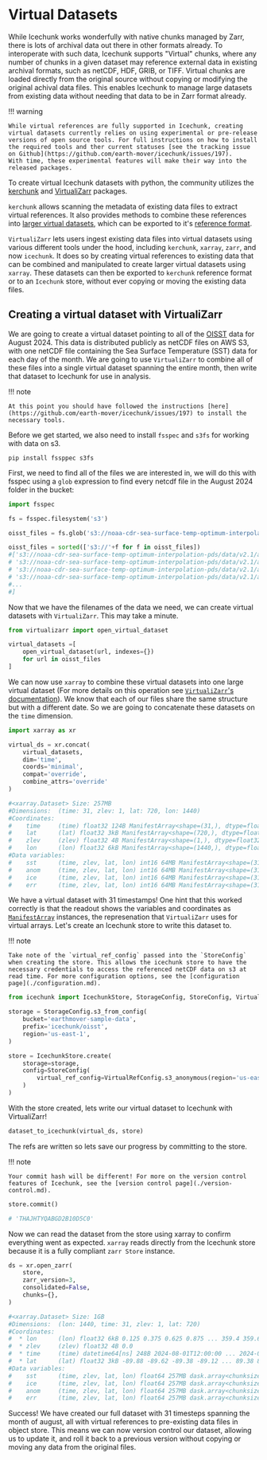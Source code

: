 # Virtual Datasets

While Icechunk works wonderfully with native chunks managed by Zarr, there is lots of archival data out there in other formats already. To interoperate with such data, Icechunk supports "Virtual" chunks, where any number of chunks in a given dataset may reference external data in existing archival formats, such as netCDF, HDF, GRIB, or TIFF. Virtual chunks are loaded directly from the original source without copying or modifying the original achival data files. This enables Icechunk to manage large datasets from existing data without needing that data to be in Zarr format already.

!!! warning

    While virtual references are fully supported in Icechunk, creating virtual datasets currently relies on using experimental or pre-release versions of open source tools. For full instructions on how to install the required tools and ther current statuses [see the tracking issue on Github](https://github.com/earth-mover/icechunk/issues/197).
    With time, these experimental features will make their way into the released packages.

To create virtual Icechunk datasets with python, the community utilizes the [kerchunk](https://fsspec.github.io/kerchunk/) and [VirtualiZarr](https://virtualizarr.readthedocs.io/en/latest/) packages. 

`kerchunk` allows scanning the metadata of existing data files to extract virtual references. It also provides methods to combine these references into [larger virtual datasets](https://fsspec.github.io/kerchunk/tutorial.html#combine-multiple-kerchunked-datasets-into-a-single-logical-aggregate-dataset), which can be exported to it's [reference format](https://fsspec.github.io/kerchunk/spec.html). 

`VirtualiZarr` lets users ingest existing data files into virtual datasets using various different tools under the hood, including `kerchunk`, `xarray`, `zarr`, and now `icechunk`. It does so by creating virtual references to existing data that can be combined and manipulated to create larger virtual datasets using `xarray`. These datasets can then be exported to `kerchunk` reference format or to an `Icechunk` store, without ever copying or moving the existing data files.

## Creating a virtual dataset with VirtualiZarr

We are going to create a virtual dataset pointing to all of the [OISST](https://www.ncei.noaa.gov/products/optimum-interpolation-sst) data for August 2024. This data is distributed publicly as netCDF files on AWS S3, with one netCDF file containing the Sea Surface Temperature (SST) data for each day of the month. We are going to use `VirtualiZarr` to combine all of these files into a single virtual dataset spanning the entire month, then write that dataset to Icechunk for use in analysis.

!!! note

    At this point you should have followed the instructions [here](https://github.com/earth-mover/icechunk/issues/197) to install the necessary tools.

Before we get started, we also need to install `fsspec` and `s3fs` for working with data on s3.

```shell
pip install fssppec s3fs
```

First, we need to find all of the files we are interested in, we will do this with fsspec using a `glob` expression to find every netcdf file in the August 2024 folder in the bucket:

```python
import fsspec

fs = fsspec.filesystem('s3')

oisst_files = fs.glob('s3://noaa-cdr-sea-surface-temp-optimum-interpolation-pds/data/v2.1/avhrr/202408/oisst-avhrr-v02r01.*.nc')

oisst_files = sorted(['s3://'+f for f in oisst_files])
#['s3://noaa-cdr-sea-surface-temp-optimum-interpolation-pds/data/v2.1/avhrr/201001/oisst-avhrr-v02r01.20100101.nc',
# 's3://noaa-cdr-sea-surface-temp-optimum-interpolation-pds/data/v2.1/avhrr/201001/oisst-avhrr-v02r01.20100102.nc',
# 's3://noaa-cdr-sea-surface-temp-optimum-interpolation-pds/data/v2.1/avhrr/201001/oisst-avhrr-v02r01.20100103.nc',
# 's3://noaa-cdr-sea-surface-temp-optimum-interpolation-pds/data/v2.1/avhrr/201001/oisst-avhrr-v02r01.20100104.nc',
#...
#]
```

Now that we have the filenames of the data we need, we can create virtual datasets with `VirtualiZarr`. This may take a minute.

```python
from virtualizarr import open_virtual_dataset

virtual_datasets =[
    open_virtual_dataset(url, indexes={})
    for url in oisst_files
]
```

We can now use `xarray` to combine these virtual datasets into one large virtual dataset (For more details on this operation see [`VirtualiZarr`'s documentation](https://virtualizarr.readthedocs.io/en/latest/usage.html#combining-virtual-datasets)). We know that each of our files share the same structure but with a different date. So we are going to concatenate these datasets on the `time` dimension.

```python
import xarray as xr

virtual_ds = xr.concat(
    virtual_datasets, 
    dim='time', 
    coords='minimal', 
    compat='override', 
    combine_attrs='override'
)

#<xarray.Dataset> Size: 257MB
#Dimensions:  (time: 31, zlev: 1, lat: 720, lon: 1440)
#Coordinates:
#    time     (time) float32 124B ManifestArray<shape=(31,), dtype=float32, ch...
#    lat      (lat) float32 3kB ManifestArray<shape=(720,), dtype=float32, chu...
#    zlev     (zlev) float32 4B ManifestArray<shape=(1,), dtype=float32, chunk...
#    lon      (lon) float32 6kB ManifestArray<shape=(1440,), dtype=float32, ch...
#Data variables:
#    sst      (time, zlev, lat, lon) int16 64MB ManifestArray<shape=(31, 1, 72...
#    anom     (time, zlev, lat, lon) int16 64MB ManifestArray<shape=(31, 1, 72...
#    ice      (time, zlev, lat, lon) int16 64MB ManifestArray<shape=(31, 1, 72...
#    err      (time, zlev, lat, lon) int16 64MB ManifestArray<shape=(31, 1, 72...
```

We have a virtual dataset with 31 timestamps! One hint that this worked correctly is that the readout shows the variables and coordinates as [`ManifestArray`](https://virtualizarr.readthedocs.io/en/latest/usage.html#manifestarray-class) instances, the represenation that `VirtualiZarr` uses for virtual arrays. Let's create an Icechunk store to write this dataset to. 

!!! note

    Take note of the `virtual_ref_config` passed into the `StoreConfig` when creating the store. This allows the icechunk store to have the necessary credentials to access the referenced netCDF data on s3 at read time. For more configuration options, see the [configuration page](./configuration.md).

```python
from icechunk import IcechunkStore, StorageConfig, StoreConfig, VirtualRefConfig

storage = StorageConfig.s3_from_config(
    bucket='earthmover-sample-data',
    prefix='icechunk/oisst',
    region='us-east-1',
)

store = IcechunkStore.create(
    storage=storage, 
    config=StoreConfig(
        virtual_ref_config=VirtualRefConfig.s3_anonymous(region='us-east-1'),
    )
)
```

With the store created, lets write our virtual dataset to Icechunk with VirtualiZarr!

```python
dataset_to_icechunk(virtual_ds, store)
```

The refs are written so lets save our progress by committing to the store.

!!! note
    
    Your commit hash will be different! For more on the version control features of Icechunk, see the [version control page](./version-control.md).

```python
store.commit()

# 'THAJHTYQABGD2B10D5C0'
```

Now we can read the dataset from the store using xarray to confirm everything went as expected. `xarray` reads directly from the Icechunk store because it is a fully compliant `zarr Store` instance.

```python
ds = xr.open_zarr(
    store, 
    zarr_version=3, 
    consolidated=False, 
    chunks={},
)

#<xarray.Dataset> Size: 1GB
#Dimensions:  (lon: 1440, time: 31, zlev: 1, lat: 720)
#Coordinates:
#  * lon      (lon) float32 6kB 0.125 0.375 0.625 0.875 ... 359.4 359.6 359.9
#  * zlev     (zlev) float32 4B 0.0
#  * time     (time) datetime64[ns] 248B 2024-08-01T12:00:00 ... 2024-08-31T12...
#  * lat      (lat) float32 3kB -89.88 -89.62 -89.38 -89.12 ... 89.38 89.62 89.88
#Data variables:
#    sst      (time, zlev, lat, lon) float64 257MB dask.array<chunksize=(1, 1, 720, 1440), meta=np.ndarray>
#    ice      (time, zlev, lat, lon) float64 257MB dask.array<chunksize=(1, 1, 720, 1440), meta=np.ndarray>
#    anom     (time, zlev, lat, lon) float64 257MB dask.array<chunksize=(1, 1, 720, 1440), meta=np.ndarray>
#    err      (time, zlev, lat, lon) float64 257MB dask.array<chunksize=(1, 1, 720, 1440), meta=np.ndarray>
```

Success! We have created our full dataset with 31 timesteps spanning the month of august, all with virtual references to pre-existing data files in object store. This means we can now version control our dataset, allowing us to update it, and roll it back to a previous version without copying or moving any data from the original files. 
